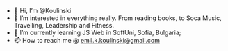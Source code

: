 - 👋 Hi, I’m @Koulinski
- 👀 I’m interested in everything really. From reading books, to Soca Music, Travelling, Leadership and Fitness.
- 🌱 I’m currently learning JS Web in SoftUni, Sofia, Bulgaria;
- 📫 How to reach me @ emil.k.koulinski@gmail.com

<!---
Koulinski/Koulinski is a ✨ special ✨ repository because its `README.md` (this file) appears on your GitHub profile.
You can click the Preview link to take a look at your changes.
--->
